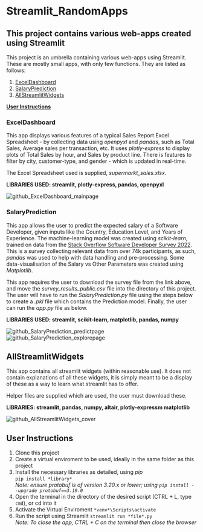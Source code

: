 # Streamlit_RandomApps
## This project contains various web-apps created using Streamlit

This project is an umbrella containing various web-apps using Streamlit. These are mostly small apps, with only few functions. They are listed as follows:

1. [ExcelDashboard](#exceldashboard)
2. [SalaryPrediction](#salaryprediction)
3. [AllStreamlitWidgets](#allstreamlitwidgets)

**[User Instructions](#user-instructions)**

### ExcelDashboard

This app displays various features of a typical Sales Report Excel Spreadsheet - by collecting data using *openpyxl* and *pandas*, such as Total Sales, Average sales per transaction, etc. It uses *plotly-express* to display plots of Total Sales by hour, and Sales by product line. There is features to filter by city, customer-type, and gender - which is updated in real-time.

The Excel Spreadsheet used is supplied, *supermarkt_sales.xlsx*.

**LIBRARIES USED: streamlit, plotly-express, pandas, openpyxl**

![github_ExcelDashboard_mainpage](https://user-images.githubusercontent.com/72211395/185999249-134ae347-b13c-49b2-85f6-022841ebc852.png)

### SalaryPrediction

This app allows the user to predict the expected salary of a Software Developer, given inputs like the Country, Education Level, and Years of Experience. The machine-learning model was created using *scikit-learn*, trained on data from the [Stack Overflow Software Developer Survey 2022](https://insights.stackoverflow.com/survey/). This is a survey collecting relevant data from over 74k participants, as such, *pandas* was used to help with data handling and pre-processing. Some data-visualisation of the Salary vs Other Parameters was created using *Matplotlib*.

This app requires the user to download the survey file from the link above, and move the *survey_results_public.csv* file into the directory of this project. The user will have to run the *SalaryPrediction.py* file using the steps below to create a *.pkl* file which contains the Prediction model. Finally, the user can run the *app.py* file as below.

**LIBRARIES USED: streamlit, scikit-learn, matplotlib, pandas, numpy**

![github_SalaryPrediction_predictpage](https://user-images.githubusercontent.com/72211395/185998483-c5d91d65-cfac-4df1-8748-a4f3851a565d.png)
![github_SalaryPrediction_explorepage](https://user-images.githubusercontent.com/72211395/185998514-414bab8c-c8f1-41b3-a418-149b94cfddf3.png)

## AllStreamlitWidgets

This app contains all streamlit widgets (within reasonable use). It does not contain explanations of all these widgets, it is simply meant to be a display of these as a way to learn what streamlit has to offer.

Helper files are supplied which are used, the user must download these.

**LIBRARIES: streamlit, pandas, numpy, altair, plotly-expressm matplotlib**

![github_AllStreamlitWidgets_cover](https://user-images.githubusercontent.com/72211395/186449950-1cf02cb9-e281-4cc4-9cf0-a8a4db157cd9.png)

## User Instructions

1. Clone this project
3. Create a virtual enviroment to be used, ideally in the same folder as this project
2. Install the necessary libraries as detailed, using *pip*  
``pip install *library*``  
*Note: ensure protobuf is of version 3.20.x or lower; using ``pip install --upgrade protobuf==3.19.0``*
3. Open the terminal in the directory of the desired script (CTRL + L, type ``cmd``), or cd into it
4. Activate the Virtual Enviroment
``*venv*\Scripts\activate``
5. Run the script using Streamlit
``streamlit run *file*.py``  
*Note: To close the app, CTRL + C on the terminal then close the browser*
